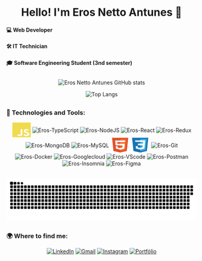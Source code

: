 <div align="center">

# Hello! I'm Eros Netto Antunes 👋

<!-- # Olá! Eu sou o Eros Netto Antunes 👋 -->

</div>

<div align="left">

<!-- #### 💻 Web Developer

#### 🛠️ Técnico em Informática

#### 🎓 Estudante de Engenharia de Software (2º semestre) -->

#### 💻 Web Developer

#### 🛠️ IT Technician

#### 🎓 Software Engineering Student (3nd semester)

</div>

##

<div align="center">

![Eros Netto Antunes GitHub stats](https://github-readme-stats.vercel.app/api?username=ErosNetto&theme=dark&show_icons=true)

![Top Langs](https://github-readme-stats.vercel.app/api/top-langs/?username=ErosNetto&layout=compact&theme=dark)

</div>

##

<!-- ### 🔧 Tecnologias e Ferramentas: -->

### 🔧 Technologies and Tools:

<div align="center">

<div style="display: inline_block">
  <img align="center" width="50" height="40" alt="Eros-JavaScript" src="https://raw.githubusercontent.com/devicons/devicon/master/icons/javascript/javascript-plain.svg" />
  <img align="center" width="50" height="40" alt="Eros-TypeScript" src="https://cdn.jsdelivr.net/gh/devicons/devicon/icons/typescript/typescript-plain.svg">
  <img align="center" width="50" height="40" alt="Eros-NodeJS" src="https://cdn.jsdelivr.net/gh/devicons/devicon/icons/nodejs/nodejs-original.svg" />
  <img align="center" width="50" height="40" alt="Eros-React" src="https://cdn.jsdelivr.net/gh/devicons/devicon/icons/react/react-original.svg" />
  <img align="center" width="50" height="40" alt="Eros-Redux" src="https://cdn.jsdelivr.net/gh/devicons/devicon/icons/redux/redux-original.svg" />
  <!-- <img align="center" width="50" height="40" alt="Eros-Csharp" src="https://raw.githubusercontent.com/devicons/devicon/master/icons/csharp/csharp-original.svg" /> -->
  <img align="center" width="50" height="40" alt="Eros-MongoDB" src="https://cdn.jsdelivr.net/gh/devicons/devicon/icons/mongodb/mongodb-original.svg" />
  <img align="center" width="50" height="40" alt="Eros-MySQL" src="https://cdn.jsdelivr.net/gh/devicons/devicon/icons/mysql/mysql-original.svg" />
  <img align="center" width="50" height="40" alt="Eros-HTML5" src="https://raw.githubusercontent.com/devicons/devicon/master/icons/html5/html5-original.svg" />
  <img align="center" width="50" height="40" alt="Eros-CSS3" src="https://raw.githubusercontent.com/devicons/devicon/master/icons/css3/css3-original.svg" />
  <img align="center" width="50" height="40" alt="Eros-Git" src="https://cdn.jsdelivr.net/gh/devicons/devicon/icons/git/git-original.svg" />
  <img align="center" width="70" height="60" alt="Eros-Docker" src="https://cdn.jsdelivr.net/gh/devicons/devicon@latest/icons/docker/docker-original.svg" />
  <img align="center" width="50" height="40" alt="Eros-Googlecloud" src="https://cdn.jsdelivr.net/gh/devicons/devicon@latest/icons/googlecloud/googlecloud-original.svg" />
  <img align="center" width="50" height="40" alt="Eros-VScode" src="https://cdn.jsdelivr.net/gh/devicons/devicon@latest/icons/vscode/vscode-original.svg" />
  <img align="center" width="50" height="40" alt="Eros-Postman" src="https://cdn.jsdelivr.net/gh/devicons/devicon@latest/icons/postman/postman-plain.svg" />
  <img align="center" width="50" height="40" alt="Eros-Insomnia" src="https://cdn.jsdelivr.net/gh/devicons/devicon@latest/icons/insomnia/insomnia-original.svg" />
  <img align="center" width="50" height="40" alt="Eros-Figma" src="https://cdn.jsdelivr.net/gh/devicons/devicon@latest/icons/figma/figma-original.svg" />         
</div>

</div>

##

<div align="center">

<picture>
  <source media="(prefers-color-scheme: dark)" srcset="https://raw.githubusercontent.com/ErosNetto/ErosNetto/output/github-contribution-grid-snake-dark.svg">
  <source media="(prefers-color-scheme: light)" srcset="https://raw.githubusercontent.com/ErosNetto/ErosNetto/output/github-contribution-grid-snake.svg">
  <img alt="GitHub Contribution Grid Snake Animation" src="https://raw.githubusercontent.com/ErosNetto/ErosNetto/output/github-contribution-grid-snake.svg">
</picture>

</div>

##

<!-- ### 🌍 Onde me encontrar: -->

### 🌍 Where to find me:

<div align="center" style="display: inline_block">
  
[![LinkedIn](https://img.shields.io/badge/LinkedIn-0077B5?style=for-the-badge&logo=linkedin&logoColor=white)](https://www.linkedin.com/in/eros-netto/)
[![Gmail](https://img.shields.io/badge/Gmail-D14836?style=for-the-badge&logo=gmail&logoColor=white)](mailto:erosnetto1002@gmail.com)
[![Instagram](https://img.shields.io/badge/Instagram-E4405F?style=for-the-badge&logo=instagram&logoColor=white)](https://www.instagram.com/eros_netto)
[![Portfólio](https://img.shields.io/badge/Portfólio-000000?style=for-the-badge&logo=About.me&logoColor=white)](https://erosnetto.github.io/Portifolio-Eros-Netto-Antunes/)

</div>
